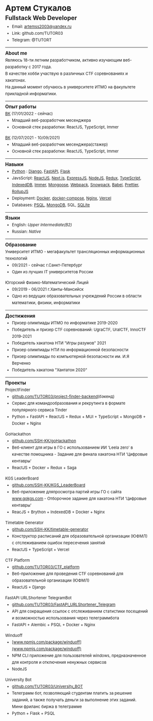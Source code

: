 <style type="text/css">
body{
  font-size: 13px;
  line-height: 22px;
}
h1,h2,h3,h4,h5 {
  margin-bottom: 0;
}
h1,h2,h3{
  font-weight:bold;
}
h2{
  margin-top: 0.5em;
  margin-bottom: 0.3em;
}
h4{
  margin-top:0;
  font-weight:400;
}
h3{
  margin-top:0.5em;
}
p{
  margin-top:0;
}
ul{
  margin-top:0;
}
hr{
  margin: 0;
}
</style>

# Артем Стукалов

## Fullstack Web Developer

- Email: artemss2003@yandex.ru  
- Link: github.com/TUTOR03  
- Telegram: @TUTORT

---

### About me

Являюсь 18-ти летним разработчиком, активно изучающим веб-разработку с 2017 года.  
В качестве хобби участвую в различных CTF соревнованиях и хакатонах.  
На данный момент обучаюсь в университете ИТМО на факультете прикладной информатики.

---

### Опыт работы

#### [ВК](https://vk.com) (17/01/2022 - сейчас)

- Младший веб-разработчик месенджера
- Основной стек разработки: ReactJS, TypeScript, Immer

#### [ВК](https://vk.com) (12/07/2021 - 10/09/2021)

- Младший веб-разработчик месенджера(стажер)
- Основной стек разработки: ReactJS, TypeScript, Immer

---

### Навыки

- [Python](https://www.python.org) : [Django](https://www.djangoproject.com), [FastAPI](https://fastapi.tiangolo.com), [Flask](https://flask.palletsprojects.com)
- JavsScript: [ReactJS](https://reactjs.org), [Next.js](https://nextjs.org), [ExpressJS](https://expressjs.com), [NodeJS](https://nodejs.org), [Redux](https://redux.js.org), [TypeScript](https://www.typescriptlang.org), [IndexedDB](https://github.com/jakearchibald/idb), [Immer](https://immerjs.github.io/immer), [Mongoose](https://mongoosejs.com), [Webpack](https://webpack.js.org), [Snowpack](https://www.snowpack.dev), [Babel](https://babeljs.io), [Prettier](https://prettier.io), [RollupJS](https://rollupjs.org)
- Deployment: [Docker](https://www.docker.com), [docker-compose](https://docs.docker.com/compose), [Nginx](https://nginx.org), [Vercel](https://vercel.com)
- Databases: [PSQL](https://postgrespro.ru), [MongoDB](https://www.mongodb.com), SQL, [SQLite](https://www.sqlite.org)

---

### Языки

- English: _Upper Intermediate(B2)_
- Russian: _Native_

---

### Образование

#### Университет ИТМО - мегафакультет трансляционных информационных технологий

- 09/2021 - сейчас г.Санкт-Петербург
- Один из лучших IT университетов России

#### Югорский Физико-Математический Лицей

- 09/2019 - 06/2021 г.Ханты-Мансийск
- Одно из ведущих образовательных учреждений России в области математики, физики, информатики

---

### Достижения

- Призер олимпиады ИТМО по информатике 2019-2020
- Победитель и призер CTF соревнований: UgraCTF, UralCTF, InnoCTF 2019-2021
- Победитель хакатона НТИ "Игры разумов" 2021
- Призер олимпиады НТИ по информационной безопасности
- Призер олимпиады по компьютерной безопасности им. И.Я Верченко
- Победитель хакатона "Хантатон 2020"

---

### Проекты

#### ProjectFinder
- [github.com/TUTOR03/project-finder-backend](github.com/TUTOR03/project-finder-backend)(бэкенд)
- Сервис для командообразования и рекрутинга в формате популярного сервиса Tinder
- Python + FastAPI + ReactJS + Redux + MUI + TypeScript + MongoDB + Docker + Nginx

#### GoHackathon

- [github.com/SSH-KK/goHackathon](github.com/SSH-KK/goHackathon)
- Веб-клиент для игры в ГО с использованием ИИ 'Leela zero' в качестве помощника - Задание для финала хакатона НТИ 'Цифровые кентавры'
- ReactJS + Docker + Redux + Saga

#### KGS LeaderBoard

- [github.com/SSH-KK/KGS_LeaderBoard](github.com/SSH-KK/KGS_LeaderBoard)
- Веб-приложение дляпросмотра партий игры ГО с сайта www.gokgs.com - Отборочное задание для хакатона НТИ 'Цифровые кентавры'
- ReacJS + Brython + IndexedDB + Docker + Nginx

#### Timetable Generator

- [github.com/SSH-KK/timetable-generator](github.com/SSH-KK/timetable-generator)
- Конструктор расписаний для образовательной организации (ЮФМЛ) c отслеживанием ошибок пересечения занятий
- ReactJS + TypeScript + Vercel

#### CTF Platform

- [github.com/TUTOR03/CTF_platform](github.com/TUTOR03/CTF_platform)
- Веб-приложение для проведения CTF соревнований для образовательной организации (ЮФМЛ)
- ReactJS + Django

#### FastAPI URLShortener TelegramBot

- [github.com/TUTOR03/FastAPI_URLShortener_Telegram](github.com/TUTOR03/FastAPI_URLShortener_Telegram)
- API для сокращения ссылок с отслеживанием статистики посещений и возможностью использования через телеграммбота
- FastAPI + Alembic + PSQL + Docker + Nginx

#### Winduoff

- [www.npmjs.com/package/winduoff](www.npmjs.com/package/winduoff)
- NPM CLI приложение для пользователей windows, предназначенное для контроля и отключения ненужных сервисов
- NodeJS

#### University Bot

- [github.com/TUTOR03/University_BOT](github.com/TUTOR03/University_BOT)
- Телеграмм бот, позволяющий студентам платить за решение заданий, а также получать деньги за выполнение этих заданий. Мини фриланс биржа в телеграмме
- Python + Flask + PSQL